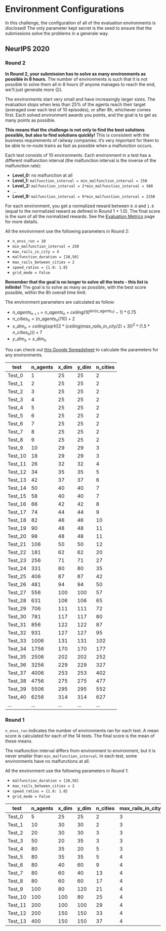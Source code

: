 Environment Configurations
===

In this challenge, the configuration of all of the evaluation environments is disclosed! The only parameter kept secret is the seed to ensure that the submissions solve the problems in a generale way. 

## NeurIPS 2020

### Round 2

**In Round 2, your submission has to solve as many environments as possible in 8 hours.** The number of environments is such that it is not possible to solve them all in 8 hours (if anyone manages to reach the end, we'll just generate more 😉).

The environments start very small and have increasingly larger sizes. The evaluation stops when less than 25% of the agents reach their target (averaged over each test of 10 episodes), or after 8h, whichever comes first. Each solved environment awards you points, and the goal is to get as many points as possible.

**This means that the challenge is not only to find the best solutions possible, but also to find solutions quickly!** This is consistent with the business requirements of railway companies: it’s very important for them to be able to re-route trains as fast as possible when a malfunction occurs.

Each test consists of 10 environments. Each environment in a test has a different malfunction interval (the malfunction interval is the inverse of the malfunction rate):

- **Level_0:** no malfunction at all
- **Level_1:** `malfunction_interval = min_malfunction_interval = 250`
- **Level_2:** `malfunction_interval = 2*min_malfunction_interval = 500`
- ...
- **Level_9:** `malfunction_interval = 9*min_malfunction_interval = 2250`

For each environment, you get a normalized reward between `0.0` and `1.0` (equal to the normalized reward as defined in Round 1 + 1.0). The final score is the sum of all the normalized rewards. See the [Evaluation Metrics](prize-and-metrics.md) page for more details. 

All the environment use the following parameters in Round 2:
- `n_envs_run = 10`
- `min_malfunction_interval = 250`
- `max_rails_in_city = 4`
- `malfunction_duration = [20,50]`
- `max_rails_between_cities = 2`
- `speed_ratios = {1.0: 1.0}`
- `grid_mode = False`

**Remember that the goal is no longer to solve all the tests - this list is infinite!** The goal is to solve as many as possible, with the best score possible, within the 8h overall time limit.

The environment parameters are calculated as follow:
- $n\_agents_{n+1} = n\_agents_{n}+ceiling(10^{len(n\_agents_{n})}-1)*0.75$
- $n\_cities_{n} = (n\_agents_{n} // 10) + 2$
- $x\_dim_{n} = ceiling(sqrt((2*(ceiling(max\_rails\_in\_city/2) + 3))^2*(1.5*n\_cities_{n})))+7$
- $y\_dim_{n} = x\_dim_{n}$

You can check out [this Google Spreadsheet](https://docs.google.com/spreadsheets/d/1KKftZGLEKo3c2hgNLhGnePFmC3tIqgXLlsSVBJ22s-E/edit) to calculate the parameters for any environments.

| test     | n_agents      | x_dim   | y_dim   | n_cities     |
|----------|---------------|---------|---------|--------------|
| Test_0   |             1 |      25 |      25 |            2 |
| Test_1   |             2 |      25 |      25 |            2 |
| Test_2   |             3 |      25 |      25 |            2 |
| Test_3   |             4 |      25 |      25 |            2 |
| Test_4   |             5 |      25 |      25 |            2 |
| Test_5   |             6 |      25 |      25 |            2 |
| Test_6   |             7 |      25 |      25 |            2 |
| Test_7   |             8 |      25 |      25 |            2 |
| Test_8   |             9 |      25 |      25 |            2 |
| Test_9   |            10 |      29 |      29 |            3 |
| Test_10  |            18 |      29 |      29 |            3 |
| Test_11  |            26 |      32 |      32 |            4 |
| Test_12  |            34 |      35 |      35 |            5 |
| Test_13  |            42 |      37 |      37 |            6 |
| Test_14  |            50 |      40 |      40 |            7 |
| Test_15  |            58 |      40 |      40 |            7 |
| Test_16  |            66 |      42 |      42 |            8 |
| Test_17  |            74 |      44 |      44 |            9 |
| Test_18  |            82 |      46 |      46 |           10 |
| Test_19  |            90 |      48 |      48 |           11 |
| Test_20  |            98 |      48 |      48 |           11 |
| Test_21  |           106 |      50 |      50 |           12 |
| Test_22  |           181 |      62 |      62 |           20 |
| Test_23  |           256 |      71 |      71 |           27 |
| Test_24  |           331 |      80 |      80 |           35 |
| Test_25  |           406 |      87 |      87 |           42 |
| Test_26  |           481 |      94 |      94 |           50 |
| Test_27  |           556 |     100 |     100 |           57 |
| Test_28  |           631 |     106 |     106 |           65 |
| Test_29  |           706 |     111 |     111 |           72 |
| Test_30  |           781 |     117 |     117 |           80 |
| Test_31  |           856 |     122 |     122 |           87 |
| Test_32  |           931 |     127 |     127 |           95 |
| Test_33  |          1006 |     131 |     131 |          102 |
| Test_34  |          1756 |     170 |     170 |          177 |
| Test_35  |          2506 |     202 |     202 |          252 |
| Test_36  |          3256 |     229 |     229 |          327 |
| Test_37  |          4006 |     253 |     253 |          402 |
| Test_38  |          4756 |     275 |     275 |          477 |
| Test_39  |          5506 |     295 |     295 |          552 |
| Test_40  |          6256 |     314 |     314 |          627 |
| ...      |        ...    |    ...  |    ...  |        ...   |


### Round 1

`n_envs_run` indicates the number of environments ran for each test. A mean score is calculated for each of the 14 tests. The final score is the mean of these means.

The malfunction interval differs from environment to environment, but it is never smaller than `min_malfunction_interval`. In each test, some environments have no malfunctions at all.

All the environment use the following parameters in Round 1:
- `malfunction_duration = [20,50]`
- `max_rails_between_cities = 2`
- `speed_ratios = {1.0: 1.0}`
- `grid_mode = False`

| test    | n_agents | x_dim | y_dim | n_cities | max_rails_in_city | min_malfunction_interval | n_envs_run |
|---------|----------|-------|-------|----------|-------------------|----------------------|------------|
| Test_0  |        5 |    25 |    25 |        2 |                 3 |                   50 |         50 |
| Test_1  |       10 |    30 |    30 |        2 |                 3 |                  100 |         50 |
| Test_2  |       20 |    30 |    30 |        3 |                 3 |                  200 |         50 |
| Test_3  |       50 |    20 |    35 |        3 |                 3 |                  500 |         40 |
| Test_4  |       80 |    35 |    20 |        5 |                 3 |                  800 |         30 |
| Test_5  |       80 |    35 |    35 |        5 |                 4 |                  800 |         30 |
| Test_6  |       80 |    40 |    60 |        9 |                 4 |                  800 |         30 |
| Test_7  |       80 |    60 |    40 |       13 |                 4 |                  800 |         30 |
| Test_8  |       80 |    60 |    60 |       17 |                 4 |                  800 |         20 |
| Test_9  |      100 |    80 |   120 |       21 |                 4 |                 1000 |         20 |
| Test_10 |      100 |   100 |    80 |       25 |                 4 |                 1000 |         20 |
| Test_11 |      200 |   100 |   100 |       29 |                 4 |                 2000 |         10 |
| Test_12 |      200 |   150 |   150 |       33 |                 4 |                 2000 |         10 |
| Test_13 |      400 |   150 |   150 |       37 |                 4 |                 4000 |         10 |